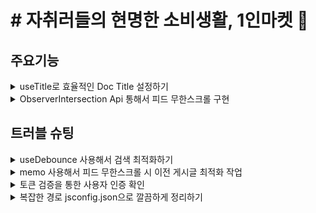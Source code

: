 # # 자취러들의 현명한 소비생활, 1인마켓 🛒

## 주요기능

<details>
  <summary>useTitle로 효율적인 Doc Title 설정하기</summary>

### 페이지 타이틀

브라우저를 통해 웹사이트에 접속하면 대표적으로 상단 탭에 페이지 제목이 위치하게 됩니다. 이 페이지 제목이 `Document Title`입니다. 가장 대표적인 웹사이트의 타이틀로 사용자한테도 중요하게 보이는 요소이자 각 페이지마다 해당 페이지의 주제를 잘 나타낼 수 있는 요소라 생각합니다.

<div style="display: flex; justify-content: center">
  <img width="518" alt="스크린샷 2023-01-02 오후 9 03 49" src="https://user-images.githubusercontent.com/97153666/210228808-2bc81167-ca94-4c1d-b022-c3891ad8892b.png">
</div>

하지만 React는 SPA이고 하나의 `index.html`을 가지기 때문에 각 페이지마다의 타이틀을 `<title></title>` 요소로 변경할 수가 없습니다. 따라서 다음과 같이 `useTitle` 커스텀 훅을 만들었습니다.

### useTitle

```js
import { useEffect } from 'react';

const useTitle = (title) => {
  useEffect(() => {
    const prevTitle = document.title;
    document.title = title;

    return () => document.title = prevTitle;
  }, [title]);
};

export default useTitle;
```

`useTitle`은 `unmount`시까지 이전 페이지 타이틀이다가 새 페이지 `mount`하는 경우에 그 페이지의 타이틀로 바꿀 수 있도록 만들었습니다.

#### useTitle 적용

```jsx
const Login = () => {
  useTitle('1nMarket - Login');

  // ...
}
```

<img width="1191" alt="스크린샷 2023-01-02 오후 9 16 07" src="https://user-images.githubusercontent.com/97153666/210230071-ddc55885-8048-4f51-8e82-476169b12562.png">

다음처럼 useTitle에 인자로 `1nMarket - Login`을 넘겨주게 되면 해당 페이지의 타이틀로 변경하게 됩니다.

</details>

<details>
  <summary>ObserverIntersection Api 통해서 피드 무한스크롤 구현</summary>

```js

```

</details>

## 트러블 슈팅

<details>
  <summary>useDebounce 사용해서 검색 최적화하기</summary>

한 글자만 쳐도 검색되는 문제 발견. 필요없는 요청이 많아진다.

<img width="1656" alt="스크린샷 2023-01-02 오후 2 15 55" src="https://user-images.githubusercontent.com/97153666/210197695-9f83b85e-c657-44ae-abbe-d9ced33d1aec.png">

#### useDebounce 커스텀 훅

```js
// hooks/useDebounce.js
import { useEffect, useState } from 'react';

const useDebounce = (value, delay) => {
  const [debouncedValue, setDebounceValue] = useState(value);

  useEffect(() => {
    const timer = setTimeout(() => setDebounceValue(value), delay || 500);

    return () => {
      clearTimeout(timer);
    };
  }, [value, delay]);

  return debouncedValue;
};

export default useDebounce;
```

#### useDbounce 훅 적용

```jsx
const Search = () => {
  const [keyword, setKeyword] = useState('');
  const debouncedValue = useDebounce(keyword);
  const [searchList, setSearchList] = useState([]);

  useEffect(() => {
    if (!keyword.length) return;

    const searchUsers = async () => {
      const { data } = await axiosPrivate.get(
        `/user/searchuser/?keyword=${keyword}`,
      );
      setSearchList(data);
    };
    searchUsers();
  }, [debouncedValue]);

  return (
    <>
      <SearchHeader setKeyword={setKeyword} />
      <S.Content>
        <SearchList searchList={searchList} />
      </S.Content>
    </>
  );
};
```

<img width="1583" alt="스크린샷 2023-01-02 오후 2 29 22" src="https://user-images.githubusercontent.com/97153666/210197700-4d5b8275-cfce-4344-b103-4b3446b89692.png">

- 불필요한 리렌더링을 막을 수 있다.

</details>

<details>
  <summary>memo 사용해서 피드 무한스크롤 시 이전 게시글 최적화 작업</summary>

</details>

<details>
  <summary>토큰 검증을 통한 사용자 인증 확인</summary>

### 기존 RequireAuth 컴포넌트

```jsx
const RequireAuth = () => {
  const token = JSON.parse(localStorage.getItem('token'));
  const location = useLocation();

  return (
    <>
      {token ? (
        <Outlet />
      ) : (
        <Navigate to='login' state={{ from: location }} replace />
      )}
    </>
  );
};

export default RequireAuth;
```

<img width="1194" alt="스크린샷 2023-01-02 오후 4 25 09" src="https://user-images.githubusercontent.com/97153666/210203674-d1ad5521-adad-483c-907a-39082a6d5a5e.png">

### isValid 검증을 통해 알맞은 토큰인지 검증

```jsx
const RequireAuth = () => {
  const token = JSON.parse(localStorage.getItem('token'));
  const location = useLocation();
  const navigate = useNavigate();

  useEffect(() => {
    const isValid = async () => {
      try {
        const { data: isValid } = await axiosPrivate.get('/user/checktoken');
        if (!isValid) {
          localStorage.removeItem('token');
          navigate('/login');
        }
      } catch (err) {
        localStorage.removeItem('token');
        navigate('/login');
      }
    };
    isValid();
  }, []);

  return (
    <>
      {token ? (
        <Outlet />
      ) : (
        <Navigate to='login' state={{ from: location }} replace />
      )}
    </>
  );
};

export default RequireAuth;
```

</details>

<details>

<summary>복잡한 경로 jsconfig.json으로 깔끔하게 정리하기</summary>

</details>

